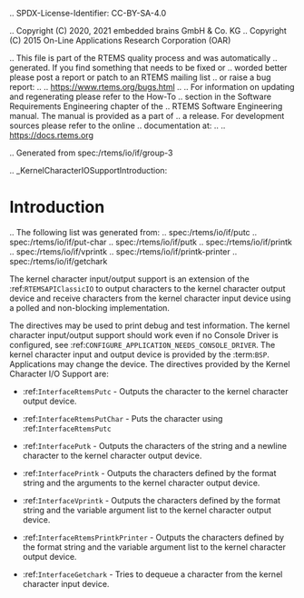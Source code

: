 .. SPDX-License-Identifier: CC-BY-SA-4.0

.. Copyright (C) 2020, 2021 embedded brains GmbH & Co. KG
.. Copyright (C) 2015 On-Line Applications Research Corporation (OAR)

.. This file is part of the RTEMS quality process and was automatically
.. generated.  If you find something that needs to be fixed or
.. worded better please post a report or patch to an RTEMS mailing list
.. or raise a bug report:
..
.. https://www.rtems.org/bugs.html
..
.. For information on updating and regenerating please refer to the How-To
.. section in the Software Requirements Engineering chapter of the
.. RTEMS Software Engineering manual.  The manual is provided as a part of
.. a release.  For development sources please refer to the online
.. documentation at:
..
.. https://docs.rtems.org

.. Generated from spec:/rtems/io/if/group-3

.. _KernelCharacterIOSupportIntroduction:

Introduction
============

.. The following list was generated from:
.. spec:/rtems/io/if/putc
.. spec:/rtems/io/if/put-char
.. spec:/rtems/io/if/putk
.. spec:/rtems/io/if/printk
.. spec:/rtems/io/if/vprintk
.. spec:/rtems/io/if/printk-printer
.. spec:/rtems/io/if/getchark

The kernel character input/output support is an extension of the
:ref:`RTEMSAPIClassicIO` to output characters to the kernel character output
device and receive characters from the kernel character input device using a
polled and non-blocking implementation.

The directives may be used to print debug and test information.  The kernel
character input/output support should work even if no Console Driver is
configured, see :ref:`CONFIGURE_APPLICATION_NEEDS_CONSOLE_DRIVER`.  The kernel
character input and output device is provided by the :term:`BSP`. Applications
may change the device. The directives provided by the Kernel Character I/O
Support are:

* :ref:`InterfaceRtemsPutc` - Outputs the character to the kernel character
  output device.

* :ref:`InterfaceRtemsPutChar` - Puts the character using
  :ref:`InterfaceRtemsPutc`

* :ref:`InterfacePutk` - Outputs the characters of the string and a newline
  character to the kernel character output device.

* :ref:`InterfacePrintk` - Outputs the characters defined by the format string
  and the arguments to the kernel character output device.

* :ref:`InterfaceVprintk` - Outputs the characters defined by the format string
  and the variable argument list to the kernel character output device.

* :ref:`InterfaceRtemsPrintkPrinter` - Outputs the characters defined by the
  format string and the variable argument list to the kernel character output
  device.

* :ref:`InterfaceGetchark` - Tries to dequeue a character from the kernel
  character input device.

